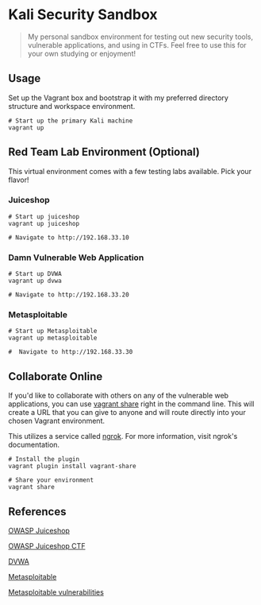 # Kali Security Sandbox

> My personal sandbox environment for testing out new
> security tools, vulnerable applications, and using in CTFs.
> Feel free to use this for your own studying or enjoyment!

## Usage

Set up the Vagrant box and bootstrap it with
my preferred directory structure and workspace environment.

```shell
# Start up the primary Kali machine
vagrant up
```

## Red Team Lab Environment (Optional)

This virtual environment comes with a few testing labs available. Pick your flavor!

### Juiceshop

```shell
# Start up juiceshop
vagrant up juiceshop

# Navigate to http://192.168.33.10
```

### Damn Vulnerable Web Application

```shell
# Start up DVWA
vagrant up dvwa

# Navigate to http://192.168.33.20
```

### Metasploitable

```shell
# Start up Metasploitable
vagrant up metasploitable

#  Navigate to http://192.168.33.30
```

## Collaborate Online

If you'd like to collaborate with others on any of the vulnerable web applications, you can use [vagrant share](https://www.vagrantup.com/docs/share)
right in the command line. This will create a URL that you can give to anyone and will route directly into your chosen Vagrant environment.

This utilizes a service called [ngrok](https://ngrok.com). For more information, visit ngrok's documentation.

```shell
# Install the plugin
vagrant plugin install vagrant-share

# Share your environment
vagrant share
```

## References

[OWASP Juiceshop](https://owasp.org/www-project-juice-shop/)

[OWASP Juiceshop CTF](https://github.com/bkimminich/juice-shop-ctf)

[DVWA](https://dvwa.co.uk/)

[Metasploitable](https://github.com/rapid7/metasploitable3)

[Metasploitable vulnerabilities](https://github.com/rapid7/metasploitable3/wiki/Vulnerabilities)
